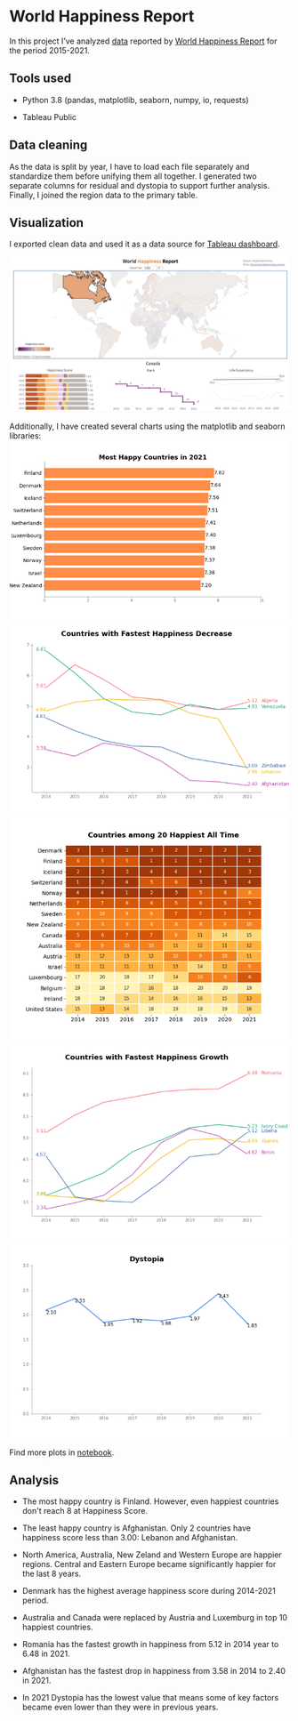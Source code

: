# World Happiness Report
In this project I’ve analyzed [data](Source%20Data/) reported by [World Happiness Report](https://worldhappiness.report/) for the period 2015-2021.

## Tools used

- Python 3.8 (pandas, matplotlib, seaborn, numpy, io, requests)

- Tableau Public


## Data cleaning

As the data is split by year, I have to load each file separately and standardize them before unifying them all together. I generated two separate columns for residual and dystopia to support further analysis. Finally, I joined the region data to the primary table.


## Visualization

I exported clean data and used it as a data source for [Tableau dashboard](https://public.tableau.com/app/profile/angela6018/viz/WorldHappinessReport_16712100316400/WorldHappiness).

![Tableau dashboard](Images/Dashboard.png)

Additionally, I have created several charts using the matplotlib and seaborn libraries:
![Most happy countries](Images/Most_happy_countries_2021.png)
![Happiness score by region](Images/Happiness_score_by_region.png)
![Countries amoung 20 happiest](Images/Countries_among_20_happiest.png)
![Countries with fastest growth](Images/Countries_with_fastest_growth.png)
![Dystopia](Images/Dystopia.png)

Find more plots in [notebook](Clean_data.ipynb).

## Analysis

- The most happy country is Finland. However, even  happiest countries don't reach 8 at Happiness Score.

- The least happy country is Afghanistan. Only 2 countries have happiness score less than 3.00: Lebanon and Afghanistan.

- North America, Australia, New Zeland and Western Europe are happier regions. Central and Eastern Europe became significantly happier for the last 8 years.

- Denmark has the highest average happiness score during 2014-2021 period.

- Australia and Canada were replaced by Austria and Luxemburg in top 10 happiest countries.

- Romania has the fastest growth in happiness from 5.12 in 2014 year to 6.48 in 2021.

- Afghanistan has the fastest drop in happiness from 3.58 in 2014 to 2.40 in 2021.

- In 2021 Dystopia has the lowest value that means some of key factors became even lower than they were in previous years.
